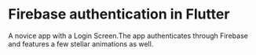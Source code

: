 # Firebase authentication in Flutter

A novice app with a Login Screen.The app authenticates through Firebase and features a few stellar animations as well.

